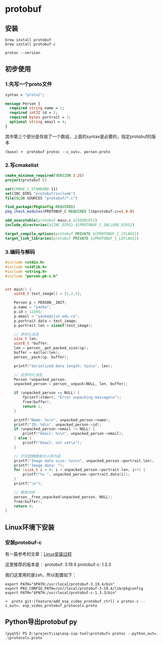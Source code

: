 # protobuf


## 安装

```shell
brew install protobuf
brew install protobuf-c

protoc --version
```

## 初步使用

### 1.先写一个proto文件

```proto
syntax = "proto2";

message Person {
  required string name = 1;
  required int32 id = 2;
  required bytes portrait = 3;
  optional string email = 4;
}
```

其中第三个部分是存放了一个数组，上面的syntax是必要的，指定protobuf的版本

```shell
(base) ➜  protobuf protoc --c_out=. person.proto
```

### 2.写cmakelist
```cmake
cmake_minimum_required(VERSION 3.25)
project(protobuf C)

set(CMAKE_C_STANDARD 11)
set(INC_DIRS "protobuf/include")
file(GLOB SOURCES "protobuf/*.c")

find_package(PkgConfig REQUIRED)
pkg_check_modules(PROTOBUF_C REQUIRED libprotobuf-c>=1.0.0)

add_executable(protobuf main.c ${SOURCES})
include_directories(${INC_DIRS} ${PROTOBUF_C_INCLUDE_DIRS})

target_compile_options(protobuf PRIVATE ${PROTOBUF_C_CFLAGS})
target_link_libraries(protobuf PRIVATE ${PROTOBUF_C_LDFLAGS})
```

### 3.编码与解码
```c
#include <stdio.h>
#include <stdlib.h>
#include <string.h>
#include "person.pb-c.h"


int main() {
    uint8_t test_image[] = {1,2,3};

    Person p = PERSON__INIT;
    p.name = "yanke";
    p.id = 12345;
    p.email = "yanke@zjut.edu.cn";
    p.portrait.data = test_image;
    p.portrait.len = sizeof(test_image);

    // 序列化消息
    size_t len;
    uint8_t *buffer;
    len = person__get_packed_size(&p);
    buffer = malloc(len);
    person__pack(&p, buffer);

    printf("Serialized data length: %zu\n", len);

    // 反序列化消息
    Person *unpacked_person;
    unpacked_person = person__unpack(NULL, len, buffer);

    if (unpacked_person == NULL) {
        fprintf(stderr, "Error unpacking message\n");
        free(buffer);
        return 1;
    }

    printf("Name: %s\n", unpacked_person->name);
    printf("ID: %d\n", unpacked_person->id);
    if (unpacked_person->email != NULL) {
        printf("Email: %s\n", unpacked_person->email);
    } else {
        printf("Email: not set\n");
    }

    // 打印图像数据大小和内容
    printf("Image data size: %zu\n", unpacked_person->portrait.len);
    printf("Image data: ");
    for (size_t i = 0; i < unpacked_person->portrait.len; i++) {
        printf("%u ", unpacked_person->portrait.data[i]);
    }
    printf("\n");

    // 释放内存
    person__free_unpacked(unpacked_person, NULL);
    free(buffer);
    return 0;
}

```


## Linux环境下安装

### 安装protobuf-c

有一篇参考的文章：[Linux安装过程](https://blog.csdn.net/weixin_38331755/article/details/123029555?spm=1001.2101.3001.6650.1&utm_medium=distribute.pc_relevant.none-task-blog-2%7Edefault%7EBlogCommendFromBaidu%7ECtr-1-123029555-blog-115771236.235%5Ev43%5Epc_blog_bottom_relevance_base5&depth_1-utm_source=distribute.pc_relevant.none-task-blog-2%7Edefault%7EBlogCommendFromBaidu%7ECtr-1-123029555-blog-115771236.235%5Ev43%5Epc_blog_bottom_relevance_base5&utm_relevant_index=2)

这里推荐的版本是：
protobuf: 3.19.4
protobuf-c: 1.3.3

我们这里用的是zsh，所以配置如下：

```shell
export PATH="$PATH:/usr/local/protobuf-3.19.4/bin"
export PKG_CONFIG_PATH=/usr/local/protobuf-3.19.4/lib/pkgconfig
export PATH="$PATH:/usr/local/protobuf-c-1.3.3/bin"
```


```shell
➜  proto git:(feature/add_esp_video_protobuf_ctrl) ✗ protoc-c --c_out=. esp_video_protobuf_protocols.proto 
```

## Python导出protobuf py

```shell
(pyqt5) PS D:\project\isp\esp-isp-tool\protobuf> protoc --python_out=. .\protocols.proto
```